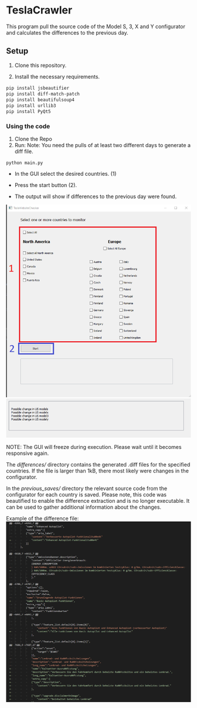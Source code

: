 # TeslaCrawler
This program pull the source code of the Model S, 3, X and Y configurator and calculates the differences to the 
previous day. 

## Setup

1. Clone this repository. 

2. Install the necessary requirements.
```
pip install jsbeautifier
pip install diff-match-patch
pip install beautifulsoup4
pip install urllib3
pip install PyQt5
```

### Using the code
1. Clone the Repo
2. Run:
Note: You need the pulls of at least two different days to generate a diff file.
```
python main.py
```
- In the GUI select the desired countries. (1)

- Press the start button (2).
- The output will show if differences to the previous day were found.

![Alt text](assets/UI.png?raw=true "GUI")
![Alt text](assets/output.png?raw=true "GUI")

NOTE: The GUI will freeze during execution. Please wait until it becomes responsive again.

The *differences/* directory contains the generated .diff files for the specified countries.
If the file is larger than 1kB, there most likely were changes in the configurator.

In the *previous_saves/* directory the relevant source code from the configurator for each country is saved. Please note,
this code was beautified to enable the difference extraction and is no longer executable. It can be used to gather additional information
about the changes.

Example of the difference file:
![Alt text](assets/differences.png?raw=true "GUI")



